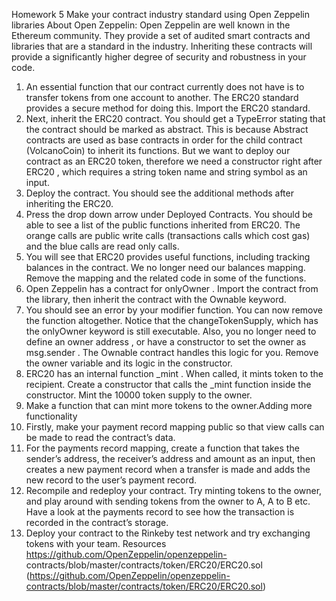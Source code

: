 Homework 5
  Make your contract industry standard using Open Zeppelin libraries
About Open Zeppelin:
Open Zeppelin are well known in the Ethereum community. They provide a set of audited smart contracts and libraries that are a standard in the industry.
Inheriting these contracts will provide a significantly higher degree of security and robustness in your code.
1. An essential function that our contract currently does not have is to transfer tokens from one account to another. The ERC20 standard provides a secure method for doing this. Import the ERC20 standard.
2. Next, inherit the ERC20 contract. You should get a TypeError stating that the contract should be marked as abstract. This is because Abstract contracts are used as base contracts in order for the child contract (VolcanoCoin) to inherit its functions.
But we want to deploy our contract as an ERC20 token, therefore we need a constructor right after ERC20 , which requires a string token name and string symbol as an input.
3. Deploy the contract. You should see the additional methods after inheriting the ERC20.
4. Press the drop down arrow under Deployed Contracts. You should be able to see a list of the public functions inherited from ERC20. The orange calls are public write calls (transactions calls which cost gas) and the blue calls are read only calls.
 5. You will see that ERC20 provides useful functions, including tracking balances in the contract. We no longer need our balances mapping. Remove the mapping and the related code in some of the functions.
6. Open Zeppelin has a contract for onlyOwner . Import the contract from the library, then inherit the contract with the Ownable keyword.
7. You should see an error by your modifier function. You can now remove the function altogether. Notice that the changeTokenSupply, which has the onlyOwner keyword is still executable. Also, you no longer need to define an owner address , or have a constructor to set the owner as msg.sender . The Ownable contract handles this logic for you. Remove the
owner variable and its logic in the constructor.
8. ERC20 has an internal function _mint . When called, it mints token to the recipient. Create a constructor that calls the _mint function inside the constructor. Mint the 10000 token supply to the owner.
9. Make a function that can mint more tokens to the owner.Adding more functionality
10. Firstly, make your payment record mapping public so that view calls can be made to read the contract’s data.
11. For the payments record mapping, create a function that takes the sender’s address, the receiver’s address and amount as an input, then creates a new payment record when a transfer is made and adds the new record to the user’s payment record.
12. Recompile and redeploy your contract. Try minting tokens to the owner, and play around with sending tokens from the owner to A, A to B etc. Have a look at the payments record to see how the transaction is recorded in the contract’s storage.
13. Deploy your contract to the Rinkeby test network and try exchanging tokens with your team.
Resources
https://github.com/OpenZeppelin/openzeppelin- contracts/blob/master/contracts/token/ERC20/ERC20.sol (https://github.com/OpenZeppelin/openzeppelin-contracts/blob/master/contracts/token/ERC20/ERC20.sol)

